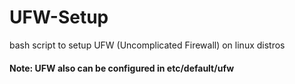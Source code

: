 # UFW-Setup
bash script to setup UFW (Uncomplicated Firewall) on linux distros

#### Note: UFW also can be configured in etc/default/ufw
